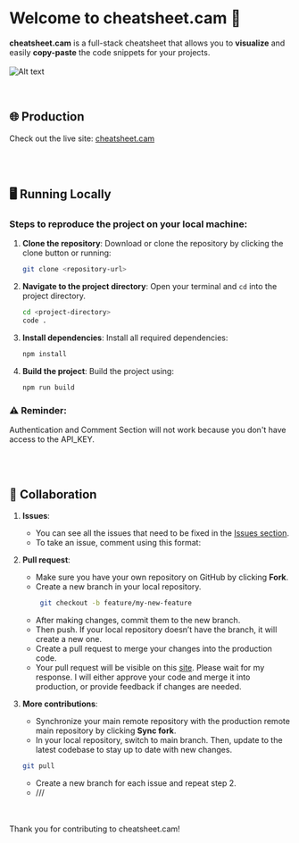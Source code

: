 # Welcome to cheatsheet.cam 🎨

**cheatsheet.cam** is a full-stack cheatsheet that allows you to **visualize** and easily **copy-paste** the code snippets for your projects.
<br>
<br>
![Alt text](https://images.cheatsheet.cam/images/image-1729743402166.webp)

<br>

## 🌐 Production

Check out the live site: [cheatsheet.cam](https://cheatsheet.cam)

<br>
<br>

## 🖥️ Running Locally

### Steps to reproduce the project on your local machine:

1. **Clone the repository**:
   Download or clone the repository by clicking the clone button or running:

   ```bash
   git clone <repository-url>

   ```

2. **Navigate to the project directory**:
   Open your terminal and `cd` into the project directory.

   ```bash
   cd <project-directory>
   code .

   ```

3. **Install dependencies**:
   Install all required dependencies:

   ```bash
   npm install

   ```

4. **Build the project**:
   Build the project using:

   ```bash
   npm run build

   ```

### ⚠️ Reminder:

Authentication and Comment Section will not work because you don't have access to the API_KEY.

<br>
<br>

## 🤝 Collaboration

1. **Issues**:

   - You can see all the issues that need to be fixed in the [Issues section](https://github.com/aim-salam/cheatsheet/issues).
   - To take an issue, comment using this format:

2. **Pull request**:

   - Make sure you have your own repository on GitHub by clicking **Fork**.
   - Create a new branch in your local repository.
     ```bash
      git checkout -b feature/my-new-feature
     ```
   - After making changes, commit them to the new branch.
   - Then push. If your local repository doesn’t have the branch, it will create a new one.
   - Create a pull request to merge your changes into the production code.
   - Your pull request will be visible on this [site](https://github.com/aim-salam/cheatsheet/pulls). Please wait for my response. I will either approve your code and merge it into production, or provide feedback if changes are needed.

3. **More contributions**:

   - Synchronize your main remote repository with the production remote main repository by clicking **Sync fork**.
   - In your local repository, switch to main branch. Then, update to the latest codebase to stay up to date with new changes.

   ```bash
   git pull
   ```

   - Create a new branch for each issue and repeat step 2.
   - ///

<br>
<br>
Thank you for contributing to cheatsheet.cam!
